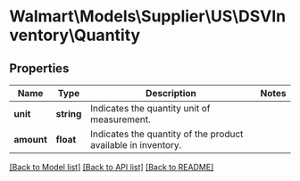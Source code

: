 # Walmart\Models\Supplier\US\DSVInventory\Quantity

## Properties

Name | Type | Description | Notes
------------ | ------------- | ------------- | -------------
**unit** | **string** | Indicates the quantity unit of measurement. |
**amount** | **float** | Indicates the quantity of the product available in inventory. |


[[Back to Model list]](./) [[Back to API list]](../../../../../README.md#supported-apis) [[Back to README]](../../../../../README.md)
